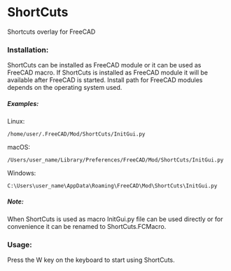 # ShortCuts
Shortcuts overlay for FreeCAD

### Installation:

ShortCuts can be installed as FreeCAD module or it can be used as FreeCAD macro. If ShortCuts is installed as FreeCAD module it will be available after FreeCAD is started. Install path for FreeCAD modules depends on the operating system used.

##### Examples:

Linux:

`/home/user/.FreeCAD/Mod/ShortCuts/InitGui.py`

macOS:

`/Users/user_name/Library/Preferences/FreeCAD/Mod/ShortCuts/InitGui.py`

Windows:

`C:\Users\user_name\AppData\Roaming\FreeCAD\Mod\ShortCuts\InitGui.py`


##### Note:

When ShortCuts is used as macro InitGui.py file can be used directly or for convenience it can be renamed to ShortCuts.FCMacro.

### Usage:

Press the W key on the keyboard to start using ShortCuts.
